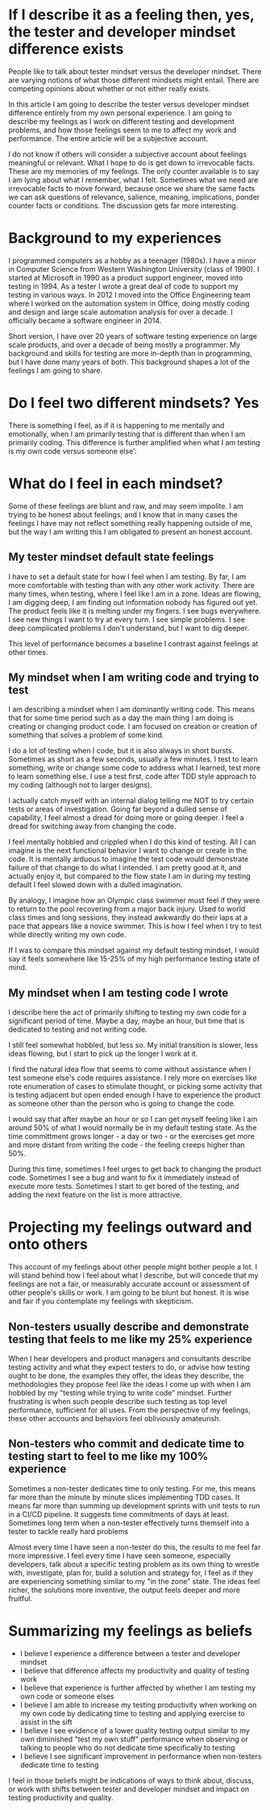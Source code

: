 If I describe it as a feeling then, yes, the tester and developer mindset difference exists
==================================
People like to talk about tester mindset versus the
developer mindset. There are varying notions of
what those different mindsets might entail. There
are competing opinions about whether or not either
really exists.

In this article I am going to describe the
tester versus developer mindset difference
entirely from my own personal experience. I
am going to describe my feelings as I work
on different testing and development problems,
and how those feelings seem to me to affect
my work and performance. The entire article
will be a subjective account.

I do not know if others will consider a subjective
account about feelings meaningful or relevant.
What I hope to do is get down to
irrevocable facts. These are my memories of my
feelings. The only counter available is to say I
am lying about what I remember, what I felt.
Sometimes what we need are irrevocable facts
to move forward, because once we share the same
facts we can ask questions of relevance, salience,
meaning, implications, ponder counter facts or
conditions. The discussion gets far more interesting.

Background to my experiences
==================================
I programmed computers as a hobby as a teenager (1980s).
I have a minor in Computer Science from Western Washington
University (class of 1990). I started at Microsoft in
1990 as a product support engineer, moved into testing
in 1994. As a tester I wrote a great deal of code to
support my testing in various ways. In 2012 I moved into
the Office Engineering team where I worked on the automation
system in Office, doing mostly coding and design and large
scale automation analysis for over a decade. I officially
became a software engineer in 2014.

Short version, I have over 20 years of software testing
experience on large scale products, and over a decade
of being mostly a programmer. My background and skills for
testing are more in-depth than in programming, but I have
done many years of both. This background shapes a lot
of the feelings I am going to share.

Do I feel two different mindsets? Yes
==================================
There is something I feel, as if it is happening to me
mentally and emotionally, when I am primarily testing
that is different than when I am primarily coding. This
difference is further amplified when what I am testing
is my own code versus someone else'.

What do I feel in each mindset?
==================================
Some of these feelings are blunt and raw, and may seem
impolite. I am trying to be honest about feelings, and I know
that in many cases the feelings I have may not reflect something
really happening outside of me, but the way I am writing this
I am obligated to present an honest account.

My tester mindset default state feelings
----------------------------------
I have to set a default state for how I feel when I am testing.
By far, I am more comfortable with testing than with
any other work activity. There are many times, when testing,
where I feel like I am in a zone. Ideas are flowing, I am digging
deep, I am finding out information nobody has figured out yet.
The product feels like it is melting under my fingers. I see
bugs everywhere. I see new things I want to try at every turn.
I see simple problems. I see deep complicated problems I
don't understand, but I want to dig deeper. 

This level of performance becomes a baseline I contrast
against feelings at other times.

My mindset when I am writing code and trying to test
----------------------------------
I am describing a mindset when I am dominantly writing code.
This means that for some time period such as a day
the main thing I am doing is creating or changing product
code. I am focused on creation or creation of something
that solves a problem of some kind.

I do a lot of testing when I code, but it is also always
in short bursts. Sometimes as short as a few seconds, usually
a few minutes. I test to learn something, write or change some code
to address what I learned, test more to learn something else.
I use a test first, code after TDD style approach to my coding
(although not to larger designs).

I actually catch myself with an internal dialog telling
me NOT to try certain tests or areas of investigation. Going
far beyond a dulled sense of capability, I feel almost a dread
for doing more or going deeper. I feel a dread for switching
away from changing the code.

I feel mentally hobbled and crippled when I do this kind
of testing. All I can imagine is the next functional behavior
I want to change or create in the code. It is mentally
arduous to imagine the test code would demonstrate failure of
that change to do what I intended. I am pretty good at it,
and actually enjoy it, but compared to the flow state I am
in during my testing default I feel slowed down with a dulled
imagination.

By analogy, I imagine how an Olympic class swimmer must feel
if they were to return to the pool recovering from a major
back injury. Used to world class times and long sessions, they
instead awkwardly do their laps at a pace that appears like a
novice swimmer. This is how I feel when I try to test
while directly writing my own code.

If I was to compare this mindset against my default testing
mindset, I would say it feels somewhere like 15-25% of my 
high performance testing state of mind.

My mindset when I am testing code I wrote
----------------------------------
I describe here the act of primarily shifting to testing my own code for
a significant period of time. Maybe a day, maybe an hour, but
time that is dedicated to testing and not writing code.

I still feel somewhat hobbled, but less so. My initial
transition is slower, less ideas flowing, but I start to
pick up the longer I work at it.

I find the natural idea flow that seems to come without assistance
when I test someone else's code requires assistance. I rely more
on exercises like rote enumeration of cases to stimulate thought,
or picking some activity that is testing adjacent but open ended
enough I have to experience the product as someone other than the
person who is going to change the code.

I would say that after maybe an hour or so I can get myself
feeling like I am around 50% of what I would normally be in
my default testing state. As the time committment grows longer - a day
or two - or the exercises get more and more distant from writing
the code - the feeling creeps higher than 50%.

During this time, sometimes I feel urges to get back to changing the product
code. Sometimes I see a bug and want to fix it immediately instead
of execute more tests. Sometimes I start to get bored of the testing,
and adding the next feature on the list is more attractive.

Projecting my feelings outward and onto others
=================================
This account of my feelings about other people might bother people a lot.
I will stand behind how I feel about what I describe, but
will concede that my feelings are not a fair, or measurably accurate
account or assessment of other people's skills or work. I am
going to be blunt but honest. It is wise and fair
if you contemplate my feelings with skepticism.

Non-testers usually describe and demonstrate testing that feels to me like my 25% experience
----------------------------------
When I hear developers and product managers and consultants describe
testing activity and what they expect testers to do, or advise
how testing ought to be done, the examples they offer, the ideas they
describe, the methodologies they propose feel like the ideas I
come up with when I am hobbled by my "testing while trying to write code"
mindset. Further frustrating is when such people describe such testing
as top level performance, sufficient for all uses. From the perspective
of my feelings, these other accounts and behaviors feel obliviously amateurish.

Non-testers who commit and dedicate time to testing start to feel to me like my 100% experience
----------------------------------
Sometimes a non-tester dedicates time to only testing. For me, this
means far more than the minute by minute slices implementing
TDD cases. It means far more than summing up development sprints with unit
tests to run in a CI/CD pipeline. It suggests time commitments of days at least.
Sometimes long term when a non-tester effectively turns themself
into a tester to tackle really hard problems

Almost every time I have seen a non-tester do this, the results to me feel far more impressive.
I feel every time I have seen someone, especially developers, talk about
a specific testing problem as its own thing to wrestle with, investigate, plan for,
build a solution and strategy for, I feel as if they are experiencing
something similar to my "in the zone" state. The ideas feel richer, the solutions
more inventive, the output feels deeper and more fruitful.

Summarizing my feelings as beliefs
=================================
- I believe I experience a difference between a tester and developer mindset
- I believe that difference affects my productivity and quality of testing work
- I believe that experience is further affected by whether I am testing my own code or someone elses
- I believe I am able to increase my testing productivity when working on my own code by dedicating time to testing and applying exercise to assist in the sift
- I believe I see evidence of a lower quality testing output similar to my own diminished "test my own stuff" performance when observing or talking to people who do not dedicate time specifically to testing
- I believe I see significant improvement in performance when non-testers dedicate time to testing

I feel in those beliefs might be indications of ways to think about, 
discuss, or work with shifts between tester and developer mindset 
and impact on testing productivity and quality.
